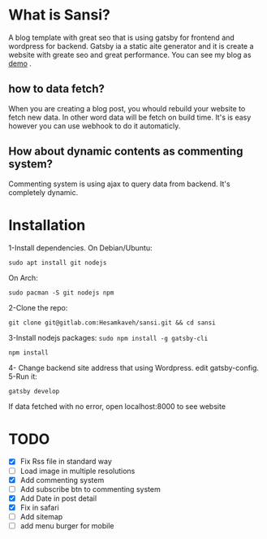 # What is Sansi?
A blog template with great seo that is using gatsby for frontend and wordpress for backend. 
Gatsby ia a static aite generator and it is create a website with greate seo and great performance. 
You can see my blog as [demo](https://hesamkaveh.com/) . 

## how to data fetch? 
When you are creating a blog post, you whould rebuild your website to fetch new data. In other word data will be fetch on build time. It's is easy however you can use webhook to do it automaticly. 

## How about dynamic contents as commenting system?
Commenting system is using ajax to query data from backend. It's completely dynamic. 

# Installation
1-Install dependencies.
On Debian/Ubuntu:

`sudo apt install git nodejs`

On Arch:

`sudo pacman -S git nodejs npm`

2-Clone the repo:

`git clone git@gitlab.com:Hesamkaveh/sansi.git && cd sansi`

3-Install nodejs packages:
`sudo npm install -g gatsby-cli`

`npm install`

4- Change backend site address that using Wordpress. edit gatsby-config.
5-Run it:

`gatsby develop`

If data fetched with no error, open localhost:8000 to see website

# TODO
- [x] Fix Rss file in standard way
- [ ] Load image in multiple resolutions
- [x] Add commenting system
- [ ] Add subscribe btn to commenting system
- [x] Add Date in post detail
- [x] Fix in safari
- [ ] Add sitemap
- [ ] add menu burger for mobile
